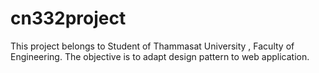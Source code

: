 # cn332project
This project belongs to Student of Thammasat University , Faculty of Engineering. The objective is to adapt design pattern to web application.
